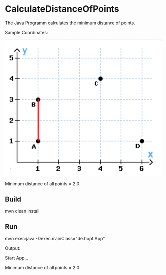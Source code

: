 # CalculateDistanceOfPoints
The Java Programm calculates the minimum distance of points.

Sample Coordinates: 

![alt text](src/main/resources/Coordinates.png "Coordinates")

Minimum distance of all points = 2.0

## Build
mvn clean install

## Run
mvn exec:java -Dexec.mainClass="de.hopf.App"

Output:

Start App...

Minimum distance of all points = 2.0

